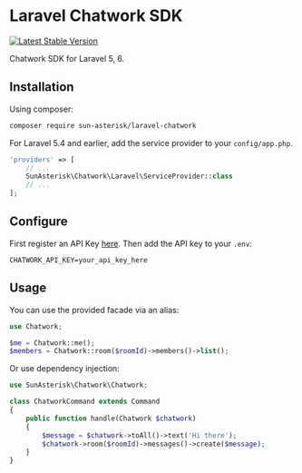 # Laravel Chatwork SDK

[![Latest Stable Version](https://poser.pugx.org/sun-asterisk/laravel-chatwork/v/stable)](https://packagist.org/packages/sun-asterisk/laravel-chatwork)

Chatwork SDK for Laravel 5, 6.

## Installation

Using composer:

```sh
composer require sun-asterisk/laravel-chatwork
```

For Laravel 5.4 and earlier, add the service provider to your `config/app.php`.

```php
'providers' => [
    // ...
    SunAsterisk\Chatwork\Laravel\ServiceProvider::class
    // ...
];
```

## Configure

First register an API Key [here](https://www.chatwork.com/service/packages/chatwork/subpackages/api/token.php).
Then add the API key to your `.env`:

```env
CHATWORK_API_KEY=your_api_key_here
```

## Usage

You can use the provided facade via an alias:

```php
use Chatwork;

$me = Chatwork::me();
$members = Chatwork::room($roomId)->members()->list();
```

Or use dependency injection:

```php
use SunAsterisk\Chatwork\Chatwork;

class ChatworkCommand extends Command
{
    public function handle(Chatwork $chatwork)
    {
        $message = $chatwork->toAll()->text('Hi there');
        $chatwork->room($roomId)->messages()->create($message);
    }
}
```
